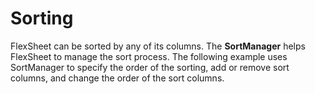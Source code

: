 Sorting
=======

FlexSheet can be sorted by any of its columns. The **SortManager** helps FlexSheet to manage the sort process. The following example uses SortManager to specify the order of the sorting, add or remove sort columns, and change the order of the sort columns.